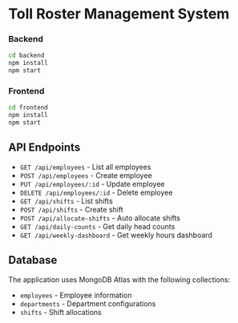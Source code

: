 # Toll Roster Management System
### Backend
```bash
cd backend
npm install
npm start
```

### Frontend
```bash
cd frontend
npm install
npm start
```

## API Endpoints

- `GET /api/employees` - List all employees
- `POST /api/employees` - Create employee
- `PUT /api/employees/:id` - Update employee
- `DELETE /api/employees/:id` - Delete employee
- `GET /api/shifts` - List shifts
- `POST /api/shifts` - Create shift
- `POST /api/allocate-shifts` - Auto allocate shifts
- `GET /api/daily-counts` - Get daily head counts
- `GET /api/weekly-dashboard` - Get weekly hours dashboard

## Database

The application uses MongoDB Atlas with the following collections:
- `employees` - Employee information
- `departments` - Department configurations
- `shifts` - Shift allocations
